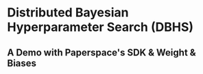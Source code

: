 # Distributed Bayesian Hyperparameter Search (DBHS)
## A Demo with Paperspace's SDK & Weight & Biases

